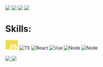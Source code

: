 <div align="left">
<a href="https://victorhugofny.vercel.app/"><img src="https://img.shields.io/badge/Portfolio-272727?style=for-the-badge&logo=github&logoColor=white"/></a>
<a href="https://www.linkedin.com/in/victor-hugo-santana/"><img src="https://img.shields.io/badge/Linkedin-0E014E?style=for-the-badge&logo=linkedin&logoColor=white"/></a>
<a href="mailto:victorhugofny@gmail.com?Subject=Meu%20contato&Body=Victor%20Hugo"><img src="https://img.shields.io/badge/gmail-E90808?style=for-the-badge&logo=gmail&logoColor=white"/></a>
<a href="https://www.instagram.com/victorhugofny/"><img src="https://img.shields.io/badge/Instagram-E95708?style=for-the-badge&logo=instagram&logoColor=white"/></a>
</div>

<h1>Skills: </h1>  
  <div>
  <img alt="JS" height="30" width="40" src="https://raw.githubusercontent.com/devicons/devicon/master/icons/javascript/javascript-plain.svg"/>
  <img alt="TS" height="30" width="30" src="https://th.bing.com/th/id/OIP.vWi4WI98R10b24-5WI-mKQHaHa?pid=ImgDet&rs=1"/>
  <img alt="React" height="30" width="35" src="https://upload.wikimedia.org/wikipedia/commons/thumb/a/a7/React-icon.svg/1200px-React-icon.svg.png"/>
  <img alt="Vue" height="30" width="30" src="https://vuejs.org/images/logo.png"/>
  <img alt="Node" height="43" width="43" src="https://www.qrsof.com/images/nodejs.png">
  <img alt="Node" height="34" width="34" src="https://th.bing.com/th/id/OIP.9qunglw0zUH90Bw-CSnhtQHaHa?pid=ImgDet&w=800&h=800&rs=1">
</div>
<BR>
 <div>
  <a href="https://github.com/victorhugofny">
  <img height="180em" src="https://github-readme-stats.vercel.app/api/top-langs/?username=victorhugofny&layout=compact&langs_count=7&theme=dark"/>

  <img height="180em" src="https://github-readme-stats.vercel.app/api?username=victorhugofny&show_icons=true&theme=dark"/> 
</div>
   
